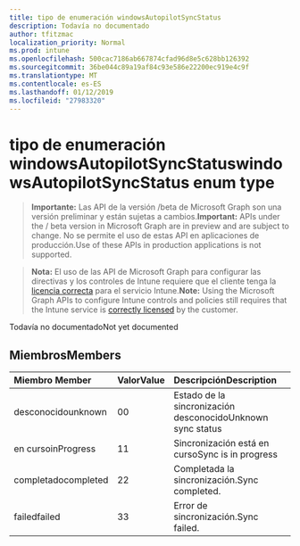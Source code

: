 ```yaml
---
title: tipo de enumeración windowsAutopilotSyncStatus
description: Todavía no documentado
author: tfitzmac
localization_priority: Normal
ms.prod: intune
ms.openlocfilehash: 500cac7186ab667874cfad96d8e5c628bb126392
ms.sourcegitcommit: 36be044c89a19af84c93e586e22200ec919e4c9f
ms.translationtype: MT
ms.contentlocale: es-ES
ms.lasthandoff: 01/12/2019
ms.locfileid: "27983320"
---
```

# <a name="windowsautopilotsyncstatus-enum-type"></a><span data-ttu-id="989cf-103">tipo de enumeración windowsAutopilotSyncStatus</span><span class="sxs-lookup"><span data-stu-id="989cf-103">windowsAutopilotSyncStatus enum type</span></span>

> <span data-ttu-id="989cf-104">**Importante:** Las API de la versión /beta de Microsoft Graph son una versión preliminar y están sujetas a cambios.</span><span class="sxs-lookup"><span data-stu-id="989cf-104">**Important:** APIs under the / beta version in Microsoft Graph are in preview and are subject to change.</span></span> <span data-ttu-id="989cf-105">No se permite el uso de estas API en aplicaciones de producción.</span><span class="sxs-lookup"><span data-stu-id="989cf-105">Use of these APIs in production applications is not supported.</span></span>

> <span data-ttu-id="989cf-106">**Nota:** El uso de las API de Microsoft Graph para configurar las directivas y los controles de Intune requiere que el cliente tenga la [licencia correcta](https://go.microsoft.com/fwlink/?linkid=839381) para el servicio Intune.</span><span class="sxs-lookup"><span data-stu-id="989cf-106">**Note:** Using the Microsoft Graph APIs to configure Intune controls and policies still requires that the Intune service is [correctly licensed](https://go.microsoft.com/fwlink/?linkid=839381) by the customer.</span></span>

<span data-ttu-id="989cf-107">Todavía no documentado</span><span class="sxs-lookup"><span data-stu-id="989cf-107">Not yet documented</span></span>
## <a name="members"></a><span data-ttu-id="989cf-108">Miembros</span><span class="sxs-lookup"><span data-stu-id="989cf-108">Members</span></span>
|<span data-ttu-id="989cf-109">Miembro	</span><span class="sxs-lookup"><span data-stu-id="989cf-109">Member</span></span>|<span data-ttu-id="989cf-110">Valor</span><span class="sxs-lookup"><span data-stu-id="989cf-110">Value</span></span>|<span data-ttu-id="989cf-111">Descripción</span><span class="sxs-lookup"><span data-stu-id="989cf-111">Description</span></span>|
|:---|:---|:---|
|<span data-ttu-id="989cf-112">desconocido</span><span class="sxs-lookup"><span data-stu-id="989cf-112">unknown</span></span>|<span data-ttu-id="989cf-113">0</span><span class="sxs-lookup"><span data-stu-id="989cf-113">0</span></span>|<span data-ttu-id="989cf-114">Estado de la sincronización desconocido</span><span class="sxs-lookup"><span data-stu-id="989cf-114">Unknown sync status</span></span>|
|<span data-ttu-id="989cf-115">en curso</span><span class="sxs-lookup"><span data-stu-id="989cf-115">inProgress</span></span>|<span data-ttu-id="989cf-116">1</span><span class="sxs-lookup"><span data-stu-id="989cf-116">1</span></span>|<span data-ttu-id="989cf-117">Sincronización está en curso</span><span class="sxs-lookup"><span data-stu-id="989cf-117">Sync is in progress</span></span>|
|<span data-ttu-id="989cf-118">completado</span><span class="sxs-lookup"><span data-stu-id="989cf-118">completed</span></span>|<span data-ttu-id="989cf-119">2</span><span class="sxs-lookup"><span data-stu-id="989cf-119">2</span></span>|<span data-ttu-id="989cf-120">Completada la sincronización.</span><span class="sxs-lookup"><span data-stu-id="989cf-120">Sync completed.</span></span>|
|<span data-ttu-id="989cf-121">failed</span><span class="sxs-lookup"><span data-stu-id="989cf-121">failed</span></span>|<span data-ttu-id="989cf-122">3</span><span class="sxs-lookup"><span data-stu-id="989cf-122">3</span></span>|<span data-ttu-id="989cf-123">Error de sincronización.</span><span class="sxs-lookup"><span data-stu-id="989cf-123">Sync failed.</span></span>|





